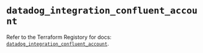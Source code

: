 # `datadog_integration_confluent_account`

Refer to the Terraform Registory for docs: [`datadog_integration_confluent_account`](https://registry.terraform.io/providers/datadog/datadog/3.28.0/docs/resources/integration_confluent_account).
